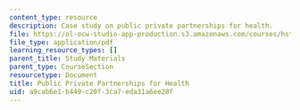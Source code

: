```yaml
---
content_type: resource
description: Case study on public private partnerships for health.
file: https://ol-ocw-studio-app-production.s3.amazonaws.com/courses/hst-939-designing-and-sustaining-technology-innovation-for-global-health-practice-spring-2008/a9cab6e1b449c20f3ca7eda31a6ee28f_publicprivate.pdf
file_type: application/pdf
learning_resource_types: []
parent_title: Study Materials
parent_type: CourseSection
resourcetype: Document
title: Public Private Partnerships for Health
uid: a9cab6e1-b449-c20f-3ca7-eda31a6ee28f
---
```

